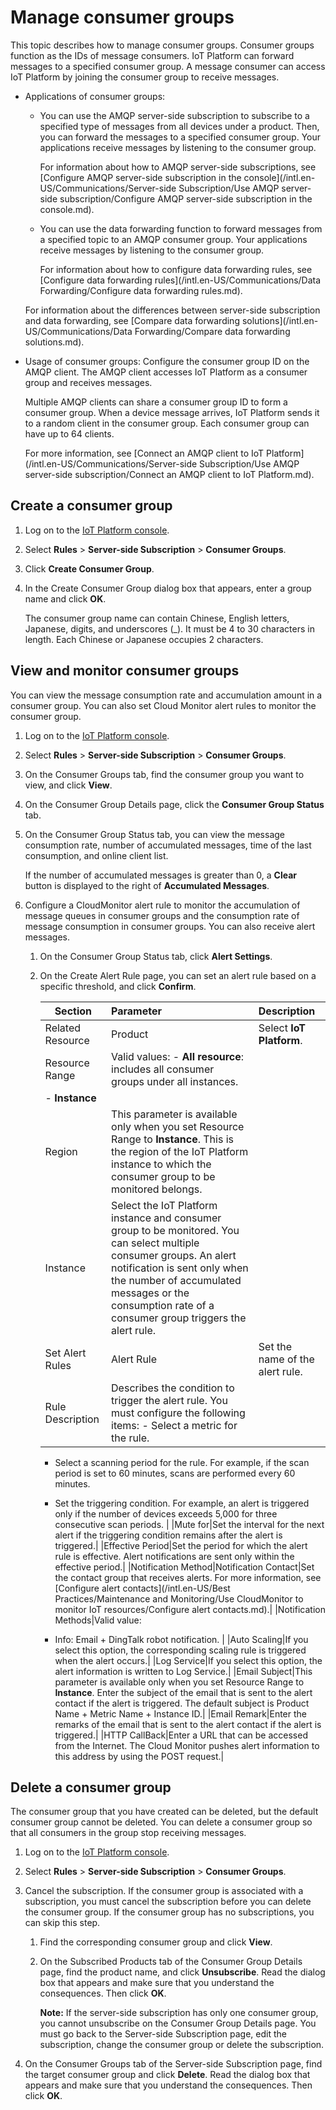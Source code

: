 # Manage consumer groups

This topic describes how to manage consumer groups. Consumer groups function as the IDs of message consumers. IoT Platform can forward messages to a specified consumer group. A message consumer can access IoT Platform by joining the consumer group to receive messages.

-   Applications of consumer groups:

    -   You can use the AMQP server-side subscription to subscribe to a specified type of messages from all devices under a product. Then, you can forward the messages to a specified consumer group. Your applications receive messages by listening to the consumer group.

        For information about how to AMQP server-side subscriptions, see [Configure AMQP server-side subscription in the console](/intl.en-US/Communications/Server-side Subscription/Use AMQP server-side subscription/Configure AMQP server-side subscription in the console.md).

    -   You can use the data forwarding function to forward messages from a specified topic to an AMQP consumer group. Your applications receive messages by listening to the consumer group.

        For information about how to configure data forwarding rules, see [Configure data forwarding rules](/intl.en-US/Communications/Data Forwarding/Configure data forwarding rules.md).

    For information about the differences between server-side subscription and data forwarding, see [Compare data forwarding solutions](/intl.en-US/Communications/Data Forwarding/Compare data forwarding solutions.md).

-   Usage of consumer groups: Configure the consumer group ID on the AMQP client. The AMQP client accesses IoT Platform as a consumer group and receives messages.

    Multiple AMQP clients can share a consumer group ID to form a consumer group. When a device message arrives, IoT Platform sends it to a random client in the consumer group. Each consumer group can have up to 64 clients.

    For more information, see [Connect an AMQP client to IoT Platform](/intl.en-US/Communications/Server-side Subscription/Use AMQP server-side subscription/Connect an AMQP client to IoT Platform.md).


## Create a consumer group

1.  Log on to the [IoT Platform console](http://iot.console.aliyun.com/).

2.  Select **Rules** \> **Server-side Subscription** \> **Consumer Groups**.

3.  Click **Create Consumer Group**.

4.  In the Create Consumer Group dialog box that appears, enter a group name and click **OK**.

    The consumer group name can contain Chinese, English letters, Japanese, digits, and underscores \(\_\). It must be 4 to 30 characters in length. Each Chinese or Japanese occupies 2 characters.


## View and monitor consumer groups

You can view the message consumption rate and accumulation amount in a consumer group. You can also set Cloud Monitor alert rules to monitor the consumer group.

1.  Log on to the [IoT Platform console](http://iot.console.aliyun.com/).

2.  Select **Rules** \> **Server-side Subscription** \> **Consumer Groups**.

3.  On the Consumer Groups tab, find the consumer group you want to view, and click **View**.

4.  On the Consumer Group Details page, click the **Consumer Group Status** tab.

5.  On the Consumer Group Status tab, you can view the message consumption rate, number of accumulated messages, time of the last consumption, and online client list.

    If the number of accumulated messages is greater than 0, a **Clear** button is displayed to the right of **Accumulated Messages**.

6.  Configure a CloudMonitor alert rule to monitor the accumulation of message queues in consumer groups and the consumption rate of message consumption in consumer groups. You can also receive alert messages.

    1.  On the Consumer Group Status tab, click **Alert Settings**.

    2.  On the Create Alert Rule page, you can set an alert rule based on a specific threshold, and click **Confirm**.

        |Section|Parameter|Description|
        |-------|:--------|:----------|
        |Related Resource|Product|Select **IoT Platform**.|
        |Resource Range|Valid values:        -   **All resource**: includes all consumer groups under all instances.
        -   **Instance** |
        |Region|This parameter is available only when you set Resource Range to **Instance**. This is the region of the IoT Platform instance to which the consumer group to be monitored belongs.|
        |Instance|Select the IoT Platform instance and consumer group to be monitored. You can select multiple consumer groups. An alert notification is sent only when the number of accumulated messages or the consumption rate of a consumer group triggers the alert rule. |
        |Set Alert Rules|Alert Rule|Set the name of the alert rule.|
        |Rule Description|Describes the condition to trigger the alert rule. You must configure the following items:         -   Select a metric for the rule.
        -   Select a scanning period for the rule. For example, if the scan period is set to 60 minutes, scans are performed every 60 minutes.
        -   Set the triggering condition. For example, an alert is triggered only if the number of devices exceeds 5,000 for three consecutive scan periods. |
        |Mute for|Set the interval for the next alert if the triggering condition remains after the alert is triggered.|
        |Effective Period|Set the period for which the alert rule is effective. Alert notifications are sent only within the effective period.|
        |Notification Method|Notification Contact|Set the contact group that receives alerts. For more information, see [Configure alert contacts](/intl.en-US/Best Practices/Maintenance and Monitoring/Use CloudMonitor to monitor IoT resources/Configure alert contacts.md).|
        |Notification Methods|Valid value:

        -   Info: Email + DingTalk robot notification. |
        |Auto Scaling|If you select this option, the corresponding scaling rule is triggered when the alert occurs.|
        |Log Service|If you select this option, the alert information is written to Log Service.|
        |Email Subject|This parameter is available only when you set Resource Range to **Instance**. Enter the subject of the email that is sent to the alert contact if the alert is triggered. The default subject is Product Name + Metric Name + Instance ID.|
        |Email Remark|Enter the remarks of the email that is sent to the alert contact if the alert is triggered.|
        |HTTP CallBack|Enter a URL that can be accessed from the Internet. The Cloud Monitor pushes alert information to this address by using the POST request.|


## Delete a consumer group

The consumer group that you have created can be deleted, but the default consumer group cannot be deleted. You can delete a consumer group so that all consumers in the group stop receiving messages.

1.  Log on to the [IoT Platform console](http://iot.console.aliyun.com/).

2.  Select **Rules** \> **Server-side Subscription** \> **Consumer Groups**.

3.  Cancel the subscription. If the consumer group is associated with a subscription, you must cancel the subscription before you can delete the consumer group. If the consumer group has no subscriptions, you can skip this step.

    1.  Find the corresponding consumer group and click **View**.

    2.  On the Subscribed Products tab of the Consumer Group Details page, find the product name, and click **Unsubscribe**. Read the dialog box that appears and make sure that you understand the consequences. Then click **OK**.

        **Note:** If the server-side subscription has only one consumer group, you cannot unsubscribe on the Consumer Group Details page. You must go back to the Server-side Subscription page, edit the subscription, change the consumer group or delete the subscription.

4.  On the Consumer Groups tab of the Server-side Subscription page, find the target consumer group and click **Delete**. Read the dialog box that appears and make sure that you understand the consequences. Then click **OK**.


